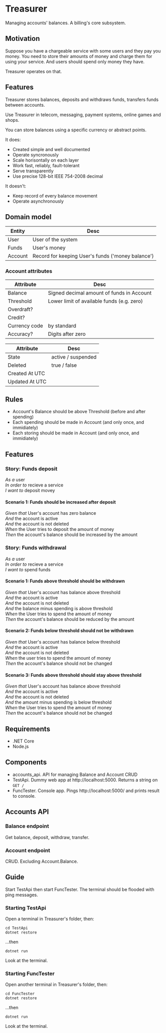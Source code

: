 # Treasurer
Managing accounts' balances. A billing's core subsystem.

## Motivation

Suppose you have a chargeable service with some users and they pay you money. You need to store their amounts of money and charge them for using your service. And users should spend only money they have.

Treasurer operates on that.

## Features

Treasurer stores balances, deposits and withdraws funds, transfers funds between accounts.

Use Treasurer in telecom, messaging, payment systems, online games and shops.

You can store balances using a specific currency or abstract points.

It does:
* Created simple and well documented
* Operate syncronously
* Scale horisontally on each layer
* Work fast, reliably, fault-tolerant
* Serve transparently
* Use precise 128-bit IEEE 754-2008 decimal

It doesn't:
* Keep record of every balance movement
* Operate asynchronously

## Domain model

| Entity   | Desc              |
| -------- | ------------------- |
| User     | User of the system  |
| Funds     | User's money  |
| Account     | Record for keeping User's funds ('money balance')  |

### Account attributes

| Attribute  | Desc              |
| -------- | ------------------- |
| Balance     | Signed decimal amount of funds in Account  |
| Threshold     | Lower limit of available funds (e.g. zero) |
| Overdraft? |  |
| Credit? |  |
| Currency code | by standard |
| Accuracy? | Digits after zero |

| Attribute  | Desc              |
| -------- | ------------------- |
| State | active / suspended |
| Deleted | true / false |
| Created At UTC |  |
| Updated At UTC |  |


## Rules

* Account's Balance should be above Threshold (before and after spending)
* Each spending should be made in Account (and only once, and immidiately)
* Each storing should be made in Account (and only once, and immidiately)

## Features

### Story: Funds deposit

 *As a* user  
 *In order to* recieve a service  
 *I want to* deposit movey

#### Scenario 1: Funds should be increased after deposit  

*Given that* User's account has zero balance  
*And* the account is active  
*And* the account is not deleted  
*When* the User tries to deposit the amount of money  
*Then* the account's balance should be increased by the amount  

### Story: Funds withdrawal

 *As a* user  
 *In order to* recieve a service  
 *I want to* spend funds  

#### Scenario 1: Funds above threshold should be withdrawn  

*Given that* User's account has balance above threshold  
*And* the account is active  
*And* the account is not deleted  
*And* the balance minus spending is above threshold  
*When* the User tries to spend the amount of money  
*Then* the account's balance should be reduced by the amount  

#### Scenario 2: Funds below threshold should not be withdrawn

*Given that* User's account has balance below threshold  
*And* the account is active  
*And* the account is not deleted  
*When* the user tries to spend the amount of money  
*Then* the account's balance should not be changed  

#### Scenario 3: Funds above threshold should stay above threshold

*Given that* User's account has balance above threshold  
*And* the account is active  
*And* the account is not deleted  
*And* the amount minus spending is below threshold  
*When* the User tries to spend the amount of money  
*Then* the account's balance should not be changed  

## Requirements
* .NET Core
* Node.js

## Components
* accounts_api. API for managing Balance and Account CRUD
* TestApi. Dummy web app at http://localhost:5000. Returns a string on `GET /`
* FuncTester. Console app. Pings http://localhost:5000/ and prints result to console.

## Accounts API

### Balance endpoint
Get balance, deposit, withdraw, transfer.

### Account endpoint
CRUD. Excluding Account.Balance.

## Guide
Start TestApi then start FuncTester. The terminal should be flooded with ping messages.

### Starting TestApi
Open a terminal in Treasurer's folder, then:

``` 
cd TestApi
dotnet restore
```
...then
```
dotnet run
```
Look at the terminal.

### Starting FuncTester
Open another terminal in Treasurer's folder, then:

``` 
cd FuncTester
dotnet restore
```
...then
```
dotnet run
```
Look at the terminal.
